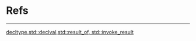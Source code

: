 # Refs
---
[decltype,std::declval,std::result_of, std::invoke_result](https://blog.csdn.net/zhaofuguang/article/details/134876749)
